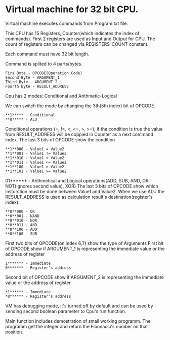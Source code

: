 # Virtual machine for 32 bit CPU.

Virtual machine executes commands from Program.txt file.

This CPU has 15 Registers, Counter(which indicates the index of commands). 
First 2 registers are used as Input and Output for CPU.
The count of registers can be changed via REGISTERS_COUNT constant.

Each command must have 32 bit length.

Command is splited to 4 parts/bytes.

```
Firs Byte - OPCODE(Operation Code)
Second Byte - ARGUMENT_1
Third Byte - ARGUMENT_2
Fourth Byte - RESULT_ADDRESS
```

Cpu has 2 modes: Conditional and Arithmetic-Logical

We can switch the mode by changing the 3th(5th index) bit of OPCODE. 
  ```
  **1***** - Conditional
  **0***** - ALU
  ```
  
Conditional operations (=, !=, <, <=, >, >=), if the condition is true the value from RESULT_ADDRESS will be coppied in Counter as a next command index.
  The last 3 bits of OPCODE show the condition
  ```
  **1**000 - Value1 = Value2
  **1**001 - Value1 != Value2
  **1**010 - Value1 < Value2
  **1**011 - Value1 <= Value2
  **1**100 - Value1 > Value2
  **1**101 - Value1 >= Value2
  ```

01****** - Arithmetical and Logical operations(ADD, SUB, AND, OR, NOT(ignores second value), XOR)
  The last 3 bits of OPCODE show which insturction must be done between Value1 and Value2. 
  When we use ALU the RESULT_ADDRESS is used as calculation result's destination(register's index). 
  ```
  **0**000 - OR
  **0**001 - NAND
  **0**010 - NOR
  **0**011 - AND
  **0**100 - ADD
  **0**100 - SUB
  ```

First two bits of OPCODE(on index 6,7) show the type of Arguments
First bit of OPCODE show if ARGUMENT_1 is representing the immediate value or the address of register
  ```
  1******* - Immediate
  0******* - Register's address
  ```
Second bit of OPCODE show if ARGUMENT_2 is representing the immediate value or the address of register
  ```
  *1****** - Immediate
  *0****** - Register's address
  ```

VM has debugging mode, it's turned off by default and can be used by sending second boolean parameter to Cpu's run function.

Main function includes demostration of small working programm. The programm get the integer and return the Fibonacci's number on that position.
